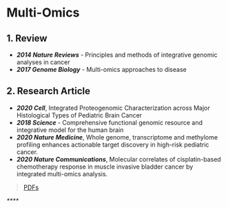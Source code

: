 # Multi-Omics

## 1. Review

* _**2014 Nature Reviews**_ - Principles and methods of integrative genomic analyses in cancer
* _**2017 Genome Biology**_ - Multi-omics approaches to disease



## 2. Research Article 

* _**2020 Cell**_, Integrated Proteogenomic Characterization across Major Histological Types of Pediatric Brain Cancer
* _**2018 Science**_ - Comprehensive functional genomic resource and integrative model for the human brain
* _**2020 Nature Medicine**_, Whole genome, transcriptome and methylome profiling enhances actionable target discovery in high-risk pediatric cancer.
* _**2020 Nature Communications**_, Molecular correlates of cisplatin-based chemotherapy response in muscle invasive bladder cancer by integrated multi-omics analysis.

> [PDFs](https://cloud.tsinghua.edu.cn/d/928f3f4a8c8d4ab8b8ad/?p=%2F2.%20Precision%20Medicine%2FMulti-Omics&mode=list)

_\*\*\*\*_




